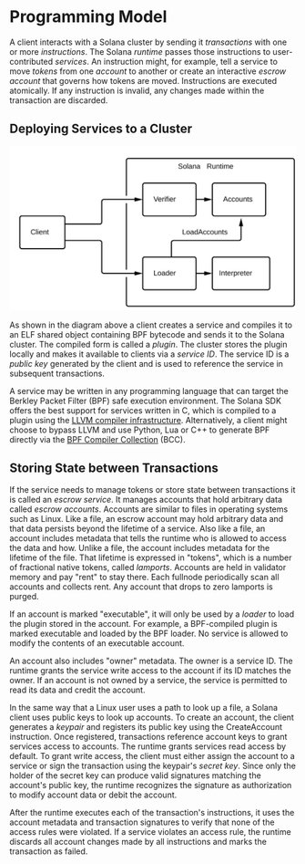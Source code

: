 # Programming Model

A client interacts with a Solana cluster by sending it *transactions* with one
or more *instructions*. The Solana *runtime* passes those instructions to
user-contributed *services*. An instruction might, for example, tell a
service to move *tokens* from one *account* to another or create an interactive
*escrow account* that governs how tokens are moved. Instructions are executed
atomically. If any instruction is invalid, any changes made within the
transaction are discarded.

## Deploying Services to a Cluster

<img alt="SDK tools" src="img/sdk-tools.svg" class="center"/>

As shown in the diagram above a client creates a service and compiles
it to an ELF shared object containing BPF bytecode and sends it to the Solana
cluster. The compiled form is called a *plugin*. The cluster stores the plugin
locally and makes it available to clients via a *service ID*. The service ID is
a *public key* generated by the client and is used to reference the service in
subsequent transactions.

A service may be written in any programming language that can target the
Berkley Packet Filter (BPF) safe execution environment. The Solana SDK offers
the best support for services written in C, which is compiled to a plugin using
the [LLVM compiler infrastructure](https://llvm.org). Alternatively, a client
might choose to bypass LLVM and use Python, Lua or C++ to generate BPF directly
via the [BPF Compiler Collection](https://github.com/iovisor/bcc) (BCC).

## Storing State between Transactions

If the service needs to manage tokens or store state between transactions it is
called an *escrow service*. It manages accounts that hold arbitrary data called
*escrow accounts*. Accounts are similar to files in operating systems such as
Linux.  Like a file, an escrow account may hold arbitrary data and that data
persists beyond the lifetime of a service. Also like a file, an account
includes metadata that tells the runtime who is allowed to access the data and
how.  Unlike a file, the account includes metadata for the lifetime of the
file. That lifetime is expressed in "tokens", which is a number of fractional
native tokens, called *lamports*. Accounts are held in validator memory and pay
"rent" to stay there.  Each fullnode periodically scan all accounts and
collects rent.  Any account that drops to zero lamports is purged.

If an account is marked "executable", it will only be used by a *loader* to load
the plugin stored in the account. For example, a BPF-compiled plugin is marked
executable and loaded by the BPF loader. No service is allowed to modify the
contents of an executable account.

An account also includes "owner" metadata. The owner is a service ID. The
runtime grants the service write access to the account if its ID matches the
owner. If an account is not owned by a service, the service is permitted to
read its data and credit the account.

In the same way that a Linux user uses a path to look up a file, a Solana
client uses public keys to look up accounts. To create an account, the client
generates a *keypair* and registers its public key using the CreateAccount
instruction. Once registered, transactions reference account keys to grant
services access to accounts. The runtime grants services read access by
default. To grant write access, the client must either assign the account to a
service or sign the transaction using the keypair's *secret key*. Since only
the holder of the secret key can produce valid signatures matching the
account's public key, the runtime recognizes the signature as authorization to
modify account data or debit the account.

After the runtime executes each of the transaction's instructions, it uses the
account metadata and transaction signatures to verify that none of the access
rules were violated. If a service violates an access rule, the runtime discards
all account changes made by all instructions and marks the transaction as
failed.
